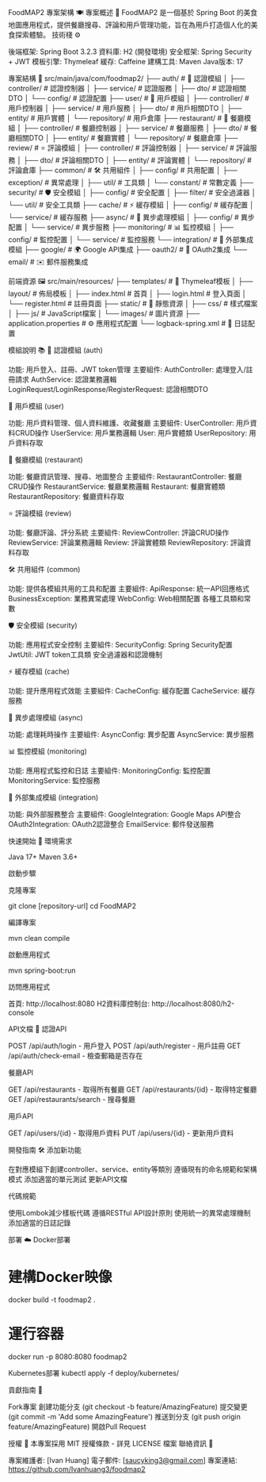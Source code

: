 FoodMAP2 專案架構 🍽️
專案概述 📖
FoodMAP2 是一個基於 Spring Boot 的美食地圖應用程式，提供餐廳搜尋、評論和用戶管理功能，旨在為用戶打造個人化的美食探索體驗。
技術棧 ⚙️

後端框架: Spring Boot 3.2.3
資料庫: H2 (開發環境)
安全框架: Spring Security + JWT
模板引擎: Thymeleaf
緩存: Caffeine
建構工具: Maven
Java版本: 17

專案結構 📂
src/main/java/com/foodmap2/
├── auth/                           # 🔐 認證模組
│   ├── controller/                 # 認證控制器
│   ├── service/                    # 認證服務
│   ├── dto/                        # 認證相關DTO
│   └── config/                     # 認證配置
├── user/                           # 👤 用戶模組
│   ├── controller/                 # 用戶控制器
│   ├── service/                    # 用戶服務
│   ├── dto/                        # 用戶相關DTO
│   ├── entity/                     # 用戶實體
│   └── repository/                 # 用戶倉庫
├── restaurant/                     # 🍴 餐廳模組
│   ├── controller/                 # 餐廳控制器
│   ├── service/                    # 餐廳服務
│   ├── dto/                        # 餐廳相關DTO
│   ├── entity/                     # 餐廳實體
│   └── repository/                 # 餐廳倉庫
├── review/                         # ⭐ 評論模組
│   ├── controller/                 # 評論控制器
│   ├── service/                    # 評論服務
│   ├── dto/                        # 評論相關DTO
│   ├── entity/                     # 評論實體
│   └── repository/                 # 評論倉庫
├── common/                         # 🛠️ 共用組件
│   ├── config/                     # 共用配置
│   ├── exception/                  # 異常處理
│   ├── util/                       # 工具類
│   └── constant/                   # 常數定義
├── security/                       # 🛡️ 安全模組
│   ├── config/                     # 安全配置
│   ├── filter/                     # 安全過濾器
│   └── util/                       # 安全工具類
├── cache/                          # ⚡ 緩存模組
│   ├── config/                     # 緩存配置
│   └── service/                    # 緩存服務
├── async/                          # 🔄 異步處理模組
│   ├── config/                     # 異步配置
│   └── service/                    # 異步服務
├── monitoring/                     # 📊 監控模組
│   ├── config/                     # 監控配置
│   └── service/                    # 監控服務
└── integration/                    # 🔗 外部集成模組
    ├── google/                     # 🌍 Google API集成
    ├── oauth2/                     # 🔑 OAuth2集成
    └── email/                      # ✉️ 郵件服務集成

前端資源 🖼️
src/main/resources/
├── templates/                      # 📄 Thymeleaf模板
│   ├── layout/                     # 佈局模板
│   ├── index.html                  # 首頁
│   ├── login.html                  # 登入頁面
│   └── register.html               # 註冊頁面
├── static/                         # 📁 靜態資源
│   ├── css/                        # 樣式檔案
│   ├── js/                         # JavaScript檔案
│   └── images/                     # 圖片資源
├── application.properties          # ⚙️ 應用程式配置
└── logback-spring.xml             # 📜 日誌配置

模組說明 📚
🔐 認證模組 (auth)

功能: 用戶登入、註冊、JWT token管理
主要組件: 
AuthController: 處理登入/註冊請求
AuthService: 認證業務邏輯
LoginRequest/LoginResponse/RegisterRequest: 認證相關DTO



👤 用戶模組 (user)

功能: 用戶資料管理、個人資料維護、收藏餐廳
主要組件:
UserController: 用戶資料CRUD操作
UserService: 用戶業務邏輯
User: 用戶實體類
UserRepository: 用戶資料存取



🍴 餐廳模組 (restaurant)

功能: 餐廳資訊管理、搜尋、地圖整合
主要組件:
RestaurantController: 餐廳CRUD操作
RestaurantService: 餐廳業務邏輯
Restaurant: 餐廳實體類
RestaurantRepository: 餐廳資料存取



⭐ 評論模組 (review)

功能: 餐廳評論、評分系統
主要組件:
ReviewController: 評論CRUD操作
ReviewService: 評論業務邏輯
Review: 評論實體類
ReviewRepository: 評論資料存取



🛠️ 共用組件 (common)

功能: 提供各模組共用的工具和配置
主要組件:
ApiResponse: 統一API回應格式
BusinessException: 業務異常處理
WebConfig: Web相關配置
各種工具類和常數



🛡️ 安全模組 (security)

功能: 應用程式安全控制
主要組件:
SecurityConfig: Spring Security配置
JwtUtil: JWT token工具類
安全過濾器和認證機制



⚡ 緩存模組 (cache)

功能: 提升應用程式效能
主要組件:
CacheConfig: 緩存配置
CacheService: 緩存服務



🔄 異步處理模組 (async)

功能: 處理耗時操作
主要組件:
AsyncConfig: 異步配置
AsyncService: 異步服務



📊 監控模組 (monitoring)

功能: 應用程式監控和日誌
主要組件:
MonitoringConfig: 監控配置
MonitoringService: 監控服務



🔗 外部集成模組 (integration)

功能: 與外部服務整合
主要組件:
GoogleIntegration: Google Maps API整合
OAuth2Integration: OAuth2認證整合
EmailService: 郵件發送服務



快速開始 🚀
環境需求

Java 17+
Maven 3.6+

啟動步驟

克隆專案

git clone [repository-url]
cd FoodMAP2


編譯專案

mvn clean compile


啟動應用程式

mvn spring-boot:run


訪問應用程式


首頁: http://localhost:8080
H2資料庫控制台: http://localhost:8080/h2-console

API文檔 📜
認證API

POST /api/auth/login - 用戶登入
POST /api/auth/register - 用戶註冊
GET /api/auth/check-email - 檢查郵箱是否存在

餐廳API

GET /api/restaurants - 取得所有餐廳
GET /api/restaurants/{id} - 取得特定餐廳
GET /api/restaurants/search - 搜尋餐廳

用戶API

GET /api/users/{id} - 取得用戶資料
PUT /api/users/{id} - 更新用戶資料

開發指南 🛠️
添加新功能

在對應模組下創建controller、service、entity等類別
遵循現有的命名規範和架構模式
添加適當的單元測試
更新API文檔

代碼規範

使用Lombok減少樣板代碼
遵循RESTful API設計原則
使用統一的異常處理機制
添加適當的日誌記錄

部署 ☁️
Docker部署
# 建構Docker映像
docker build -t foodmap2 .

# 運行容器
docker run -p 8080:8080 foodmap2

Kubernetes部署
kubectl apply -f deploy/kubernetes/

貢獻指南 🤝

Fork專案
創建功能分支 (git checkout -b feature/AmazingFeature)
提交變更 (git commit -m 'Add some AmazingFeature')
推送到分支 (git push origin feature/AmazingFeature)
開啟Pull Request

授權 📜
本專案採用 MIT 授權條款 - 詳見 LICENSE 檔案
聯絡資訊 📧

專案維護者: [Ivan Huang]
電子郵件: [saucyking3@gmail.com]
專案連結: https://github.com/Ivanhuang3/foodmap2
